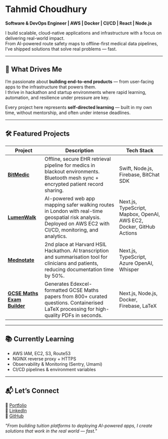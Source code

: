 # Tahmid Choudhury

**Software & DevOps Engineer | AWS | Docker | CI/CD | React | Node.js**

I build scalable, cloud-native applications and infrastructure with a focus on delivering real-world impact.  
From AI-powered route safety maps to offline-first medical data pipelines, I’ve shipped solutions that solve real problems — fast.

---

## 🌄 What Drives Me

I’m passionate about **building end-to-end products** — from user-facing apps to the infrastructure that powers them.  
I thrive in hackathon and startup environments where rapid learning, automation, and resilience under pressure are key.

Every project here represents **self-directed learning** — built in my own time, without mentorship, and often under intense deadlines.

---

## 🛠 Featured Projects

| Project                                                                        | Description                                                                                                                                                   | Tech Stack                                                           |
| ------------------------------------------------------------------------------ | ------------------------------------------------------------------------------------------------------------------------------------------------------------- | -------------------------------------------------------------------- |
| **[BitMedic](https://tahmidchoudhury.uk/projects/bitmedic)**                   | Offline, secure EHR retrieval pipeline for medics in blackout environments. Bluetooth mesh sync + encrypted patient record sharing.                           | Swift, Node.js, Firebase, BitChat SDK                                |
| **[LumenWalk](https://tahmidchoudhury.uk/projects/lumenwalk)**                 | AI-powered web app mapping safer walking routes in London with real-time geospatial risk analysis. Deployed on AWS EC2 with CI/CD, monitoring, and analytics. | Next.js, TypeScript, Mapbox, OpenAI, AWS EC2, Docker, GitHub Actions |
| **[Mednotate](https://tahmidchoudhury.uk/projects/mednotate)**                 | 2nd place at Harvard HSIL Hackathon. AI transcription and summarisation tool for clinicians and patients, reducing documentation time by 50%.                 | Next.js, TypeScript, Azure OpenAI, Whisper                           |
| **[GCSE Maths Exam Builder](https://tahmidchoudhury.uk/projects/exambuilder)** | Generates Edexcel-formatted GCSE Maths papers from 800+ curated questions. Containerised LaTeX processing for high-quality PDFs in seconds.                   | Next.js, Node.js, Docker, Firebase, LaTeX                            |

---

## 📚 Currently Learning

- AWS IAM, EC2, S3, Route53
- NGINX reverse proxy + HTTPS
- Observability & Monitoring (Sentry, Umami)
- CI/CD pipelines & environment variables

---

## 📬 Let’s Connect

🔗 [Portfolio](https://tahmidchoudhury.uk)  
💼 [LinkedIn](https://www.linkedin.com/in/tahmid-choudhury-a1a05a252/)  
🐙 [GitHub](https://github.com/tahmidachoudhury)

_"From building tuition platforms to deploying AI-powered apps, I create solutions that work in the real world — fast."_
